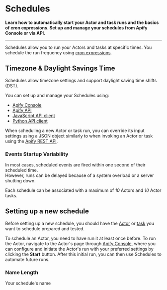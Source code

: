 # Schedules

**Learn how to automatically start your Actor and task runs and the basics of cron expressions. Set up and manage your schedules from Apify Console or via API.**

---

Schedules allow you to run your Actors and tasks at specific times. You schedule the run frequency using [cron expressions](#cron-expressions).

## Timezone & Daylight Savings Time

Schedules allow timezone settings and support daylight saving time shifts (DST).

You can set up and manage your Schedules using:

- [Apify Console](https://console.apify.com/schedules)
- [Apify API](https://docs.apify.com/api/v2#/reference/schedules)
- [JavaScript API client](https://docs.apify.com/api/client/js/reference/class/ScheduleClient)
- [Python API client](https://docs.apify.com/api/client/python/reference/class/ScheduleClient)

When scheduling a new Actor or task run, you can override its input settings using a JSON object similarly to when invoking an Actor or task using the [Apify REST API](/api/v2#/reference/schedules/).

### Events Startup Variability

In most cases, scheduled events are fired within one second of their scheduled time.  
However, runs can be delayed because of a system overload or a server shutting down.

Each schedule can be associated with a maximum of _10_ Actors and _10_ Actor tasks.

## Setting up a new schedule

Before setting up a new schedule, you should have the [Actor](/platform/actors) or [task](/platform/actors/running/tasks) you want to schedule prepared and tested.

To schedule an Actor, you need to have run it at least once before. To run the Actor, navigate to the Actor's page through [Apify Console](https://console.apify.com/store), where you can configure and initiate the Actor's run with your preferred settings by clicking the **Start** button. After this initial run, you can then use Schedules to automate future runs.

### Name Length

Your schedule's name